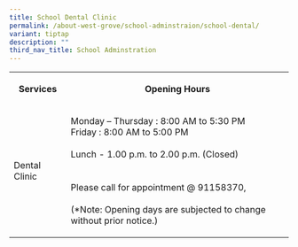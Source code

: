 ```yaml
---
title: School Dental Clinic
permalink: /about-west-grove/school-adminstraion/school-dental/
variant: tiptap
description: ""
third_nav_title: School Adminstration
---
```

<p></p>
<table>
<tbody>
<tr>
<th rowspan="1" colspan="1">
<p>Services</p>
</th>
<th rowspan="1" colspan="1">
<p>Opening Hours</p>
</th>
</tr>
<tr>
<td rowspan="1" colspan="1">
<p>Dental Clinic
<br>
</p>
</td>
<td rowspan="1" colspan="1">
<p>Monday – Thursday : 8:00 AM to 5:30 PM
<br>Friday : 8:00 AM to 5:00 PM
<br>
<br>Lunch - 1.00 p.m. to 2.00 p.m. (Closed)
<br>
<br>
<br>Please call for appointment @ 91158370,
<br>
<br>(*Note: Opening days are subjected to change without prior notice.)</p>
</td>
</tr>
</tbody>
</table>
<p></p>